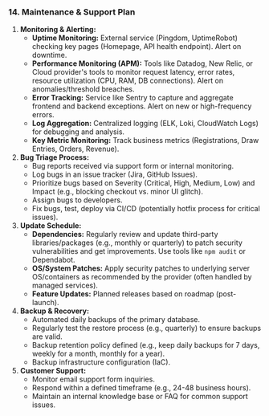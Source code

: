 ### 14. Maintenance & Support Plan

1.  **Monitoring & Alerting:**
    *   **Uptime Monitoring:** External service (Pingdom, UptimeRobot) checking key pages (Homepage, API health endpoint). Alert on downtime.
    *   **Performance Monitoring (APM):** Tools like Datadog, New Relic, or Cloud provider's tools to monitor request latency, error rates, resource utilization (CPU, RAM, DB connections). Alert on anomalies/threshold breaches.
    *   **Error Tracking:** Service like Sentry to capture and aggregate frontend and backend exceptions. Alert on new or high-frequency errors.
    *   **Log Aggregation:** Centralized logging (ELK, Loki, CloudWatch Logs) for debugging and analysis.
    *   **Key Metric Monitoring:** Track business metrics (Registrations, Draw Entries, Orders, Revenue).
2.  **Bug Triage Process:**
    *   Bug reports received via support form or internal monitoring.
    *   Log bugs in an issue tracker (Jira, GitHub Issues).
    *   Prioritize bugs based on Severity (Critical, High, Medium, Low) and Impact (e.g., blocking checkout vs. minor UI glitch).
    *   Assign bugs to developers.
    *   Fix bugs, test, deploy via CI/CD (potentially hotfix process for critical issues).
3.  **Update Schedule:**
    *   **Dependencies:** Regularly review and update third-party libraries/packages (e.g., monthly or quarterly) to patch security vulnerabilities and get improvements. Use tools like `npm audit` or Dependabot.
    *   **OS/System Patches:** Apply security patches to underlying server OS/containers as recommended by the provider (often handled by managed services).
    *   **Feature Updates:** Planned releases based on roadmap (post-launch).
4.  **Backup & Recovery:**
    *   Automated daily backups of the primary database.
    *   Regularly test the restore process (e.g., quarterly) to ensure backups are valid.
    *   Backup retention policy defined (e.g., keep daily backups for 7 days, weekly for a month, monthly for a year).
    *   Backup infrastructure configuration (IaC).
5.  **Customer Support:**
    *   Monitor email support form inquiries.
    *   Respond within a defined timeframe (e.g., 24-48 business hours).
    *   Maintain an internal knowledge base or FAQ for common support issues.

